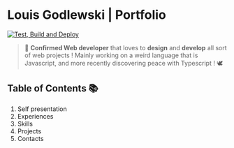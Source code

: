 # Louis Godlewski | Portfolio

[![Test, Build and Deploy](https://github.com/louiiuol/portfolio/actions/workflows/build.yml/badge.svg)](https://github.com/louiiuol/portfolio/actions/workflows/build.yml)

> 🚀 **Confirmed Web developer** that loves to **design** and **develop** all sort of web projects ! Mainly working on a weird language that is Javascript, and  more recently discovering peace with Typescript ! 🕊

## Table of Contents 📚

1. Self presentation
2. Experiences
3. Skills
4. Projects
5. Contacts
